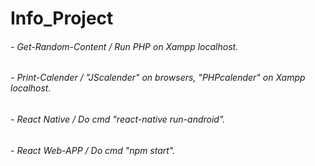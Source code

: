 # Info_Project
###### - Get-Random-Content / Run PHP on Xampp localhost.
###### - Print-Calender / "JScalender" on browsers, "PHPcalender" on Xampp localhost.
###### - React Native / Do cmd "react-native run-android".
###### - React Web-APP / Do cmd "npm start".
